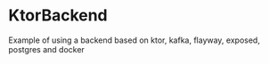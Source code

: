 # KtorBackend
Example of using a backend based on ktor, kafka, flayway, exposed, postgres and docker
